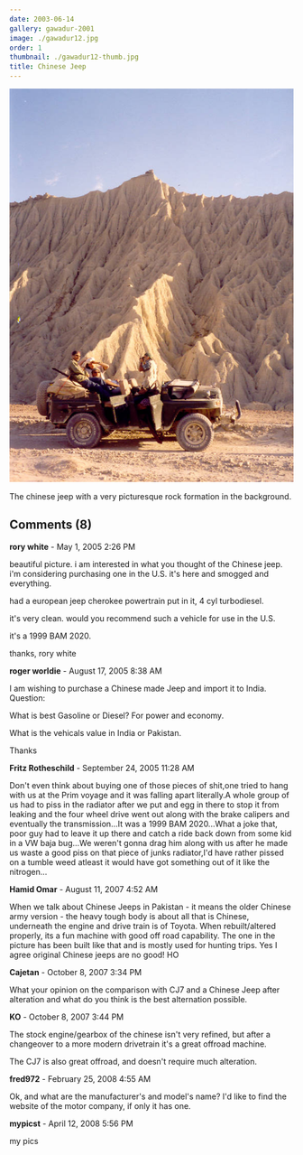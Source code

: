 ```yaml
---
date: 2003-06-14
gallery: gawadur-2001
image: ./gawadur12.jpg
order: 1
thumbnail: ./gawadur12-thumb.jpg
title: Chinese Jeep
---
```


![Chinese Jeep](./gawadur12.jpg)

The chinese jeep with a very picturesque rock formation in the background.

<div id="comments">

## Comments (8)

<div id="comment">

**rory white** - May  1, 2005  2:26 PM

beautiful picture. i am interested in what you thought of the Chinese jeep. i'm considering purchasing one in the U.S. it's here and smogged and everything.

had a european jeep cherokee powertrain put in it, 4 cyl turbodiesel.

it's very clean. would you recommend such a vehicle for use in the U.S.

it's a 1999 BAM 2020.

thanks, rory white

</div>

<div id="comment">

**roger worldie** - August 17, 2005  8:38 AM

I am wishing to purchase a Chinese made Jeep and import it to India. Question:

What is best Gasoline or Diesel? For power and economy.

What is the vehicals value in India or Pakistan.

Thanks

</div>

<div id="comment">

**Fritz Rotheschild** - September 24, 2005 11:28 AM

Don't even think about buying one of those pieces of shit,one tried to hang with us at the Prim voyage and it was falling apart literally.A whole group of us had to piss in the radiator after we put and egg in there to stop it from leaking and the four wheel drive went out along with the brake calipers and eventually the transmission...It was a 1999 BAM 2020...What a joke that, poor guy had to leave it up there and catch a ride back down from some kid in a VW baja bug...We weren't gonna drag him along with us after he made us waste a good piss on that piece of junks radiator,I'd have rather pissed on a tumble weed atleast it would have got something out of it like the nitrogen...

</div>

<div id="comment">

**Hamid Omar** - August 11, 2007  4:52 AM

When we talk about Chinese Jeeps in Pakistan - it means the older Chinese army version - the heavy tough body is about all that is Chinese, underneath the engine and drive train is of Toyota. When rebuilt/altered properly, its a fun machine with good off road capability. The one in the picture has been built like that and is mostly used for hunting trips. Yes I agree original Chinese jeeps are no good! HO

</div>

<div id="comment">

**Cajetan** - October  8, 2007  3:34 PM

What your opinion on the comparison with CJ7 and a Chinese Jeep after alteration and what do you think is the best alternation possible.

</div>

<div id="comment">

**KO** - October  8, 2007  3:44 PM

The stock engine/gearbox of the chinese isn't very refined, but after a changeover to a more modern drivetrain it's a great offroad machine.

The CJ7 is also great offroad, and doesn't require much alteration.

</div>

<div id="comment">

**fred972** - February 25, 2008  4:55 AM

Ok, and what are the manufacturer's and model's name? I'd like to find the website of the motor company, if only it has one.

</div>

<div id="comment">

**mypicst** - April 12, 2008  5:56 PM

my pics

</div>

</div>